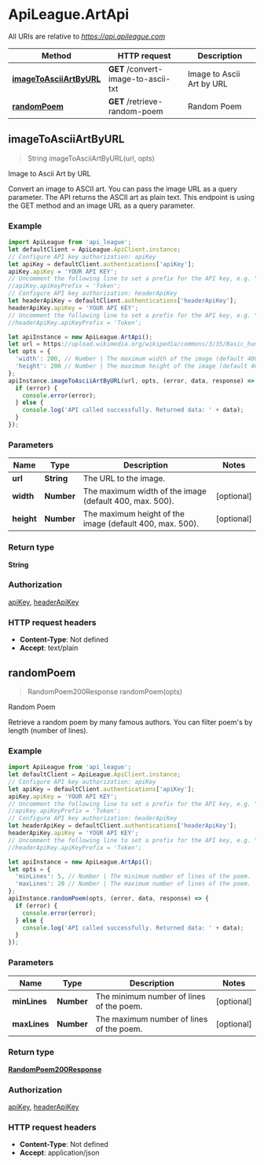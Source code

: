 # ApiLeague.ArtApi

All URIs are relative to *https://api.apileague.com*

Method | HTTP request | Description
------------- | ------------- | -------------
[**imageToAsciiArtByURL**](ArtApi.md#imageToAsciiArtByURL) | **GET** /convert-image-to-ascii-txt | Image to Ascii Art by URL
[**randomPoem**](ArtApi.md#randomPoem) | **GET** /retrieve-random-poem | Random Poem



## imageToAsciiArtByURL

> String imageToAsciiArtByURL(url, opts)

Image to Ascii Art by URL

Convert an image to ASCII art. You can pass the image URL as a query parameter. The API returns the ASCII art as plain text. This endpoint is using the GET method and an image URL as a query parameter.

### Example

```javascript
import ApiLeague from 'api_league';
let defaultClient = ApiLeague.ApiClient.instance;
// Configure API key authorization: apiKey
let apiKey = defaultClient.authentications['apiKey'];
apiKey.apiKey = 'YOUR API KEY';
// Uncomment the following line to set a prefix for the API key, e.g. "Token" (defaults to null)
//apiKey.apiKeyPrefix = 'Token';
// Configure API key authorization: headerApiKey
let headerApiKey = defaultClient.authentications['headerApiKey'];
headerApiKey.apiKey = 'YOUR API KEY';
// Uncomment the following line to set a prefix for the API key, e.g. "Token" (defaults to null)
//headerApiKey.apiKeyPrefix = 'Token';

let apiInstance = new ApiLeague.ArtApi();
let url = https://upload.wikimedia.org/wikipedia/commons/3/35/Basic_human_drawing.png; // String | The URL to the image.
let opts = {
  'width': 200, // Number | The maximum width of the image (default 400, max. 500).
  'height': 200 // Number | The maximum height of the image (default 400, max. 500).
};
apiInstance.imageToAsciiArtByURL(url, opts, (error, data, response) => {
  if (error) {
    console.error(error);
  } else {
    console.log('API called successfully. Returned data: ' + data);
  }
});
```

### Parameters


Name | Type | Description  | Notes
------------- | ------------- | ------------- | -------------
 **url** | **String**| The URL to the image. | 
 **width** | **Number**| The maximum width of the image (default 400, max. 500). | [optional] 
 **height** | **Number**| The maximum height of the image (default 400, max. 500). | [optional] 

### Return type

**String**

### Authorization

[apiKey](../README.md#apiKey), [headerApiKey](../README.md#headerApiKey)

### HTTP request headers

- **Content-Type**: Not defined
- **Accept**: text/plain


## randomPoem

> RandomPoem200Response randomPoem(opts)

Random Poem

Retrieve a random poem by many famous authors. You can filter poem&#39;s by length (number of lines).

### Example

```javascript
import ApiLeague from 'api_league';
let defaultClient = ApiLeague.ApiClient.instance;
// Configure API key authorization: apiKey
let apiKey = defaultClient.authentications['apiKey'];
apiKey.apiKey = 'YOUR API KEY';
// Uncomment the following line to set a prefix for the API key, e.g. "Token" (defaults to null)
//apiKey.apiKeyPrefix = 'Token';
// Configure API key authorization: headerApiKey
let headerApiKey = defaultClient.authentications['headerApiKey'];
headerApiKey.apiKey = 'YOUR API KEY';
// Uncomment the following line to set a prefix for the API key, e.g. "Token" (defaults to null)
//headerApiKey.apiKeyPrefix = 'Token';

let apiInstance = new ApiLeague.ArtApi();
let opts = {
  'minLines': 5, // Number | The minimum number of lines of the poem.
  'maxLines': 20 // Number | The maximum number of lines of the poem.
};
apiInstance.randomPoem(opts, (error, data, response) => {
  if (error) {
    console.error(error);
  } else {
    console.log('API called successfully. Returned data: ' + data);
  }
});
```

### Parameters


Name | Type | Description  | Notes
------------- | ------------- | ------------- | -------------
 **minLines** | **Number**| The minimum number of lines of the poem. | [optional] 
 **maxLines** | **Number**| The maximum number of lines of the poem. | [optional] 

### Return type

[**RandomPoem200Response**](RandomPoem200Response.md)

### Authorization

[apiKey](../README.md#apiKey), [headerApiKey](../README.md#headerApiKey)

### HTTP request headers

- **Content-Type**: Not defined
- **Accept**: application/json

